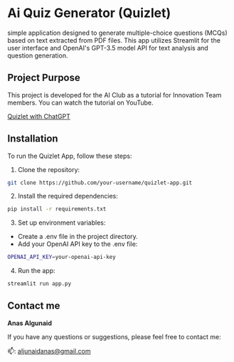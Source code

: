 # Ai Quiz Generator (Quizlet)

simple application designed to generate multiple-choice questions (MCQs) based on text extracted from PDF files. This app utilizes Streamlit for the user interface and OpenAI's GPT-3.5 model API for text analysis and question generation.

## Project Purpose

This project is developed for the AI Club as a tutorial for Innovation Team members. You can watch the tutorial on YouTube.

[Quizlet with ChatGPT](https://www.youtube.com/playlist?list=PL2zBjIlLXAP2pTDTdoJ148jUBeYVcgaA6)

## Installation

To run the Quizlet App, follow these steps:

1. Clone the repository:

```bash
git clone https://github.com/your-username/quizlet-app.git
```

2. Install the required dependencies:

```bash
pip install -r requirements.txt
```

3. Set up environment variables:

- Create a .env file in the project directory.
- Add your OpenAI API key to the .env file:

```bash
OPENAI_API_KEY=your-openai-api-key
```

4. Run the app:

```bash
streamlit run app.py
```

## Contact me

**Anas Algunaid**

If you have any questions or suggestions, please feel free to contact me:

📫: aljunaidanas@gmail.com
